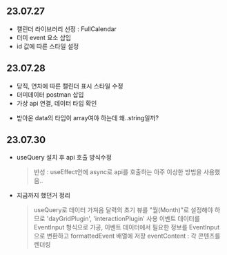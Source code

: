 ## 23.07.27

- 캘린더 라이브러리 선정 : FullCalendar
- 더미 event 요소 삽입
- id 값에 따른 스타일 설정

## 23.07.28

- 당직, 연차에 따른 캘린더 표시 스타일 수정
- 더미데이터 postman 삽입
- 가상 api 연결, 데이터 타입 확인

* 받아온 data의 타입이 array여야 하는데 왜..string일까?

## 23.07.30

- useQuery 설치 후 api 호출 방식수정
  > 반성 : useEffect안에 async로 api를 호출하는 아주 이상한 방법을 사용했음..
- 지금까지 했던거 정리
  > useQuery로 데이터 가져옴
  > 달력의 초기 뷰를 "월(Month)"로 설정해야 하므로 'dayGridPlugin', 'interactionPlugin' 사용
  > 이벤트 데이터를 EventInput 형식으로 가공, 이벤트 데이터에서 필요한 정보를 EventInput으로 변환하고 formattedEvent 배열에 저장
  > eventContent : 각 콘텐츠를 렌더링
